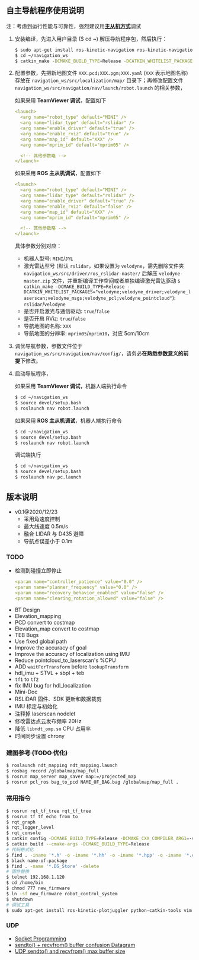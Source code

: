 ## 自主导航程序使用说明

注：考虑到运行性能与可靠性，强烈建议用[**主从机方式**](https://blog.csdn.net/Spacegene/article/details/86499467)调试

1. 安装编译，先进入用户目录 ($ cd ~) 解压导航程序包，然后执行：
   ```bash
   $ sudo apt-get install ros-kinetic-navigation ros-kinetic-navigation-experimental ros-kinetic-teb-local-planner ros-kinetic-spatio-temporal-voxel-layer libproj-dev chrony
   $ cd ~/navigation_ws
   $ catkin_make -DCMAKE_BUILD_TYPE=Release -DCATKIN_WHITELIST_PACKAGES=""
   ```
2. 配置参数，先把新地图文件 `XXX.pcd;XXX.pgm;XXX.yaml` (`XXX` 表示地图名称) 存放在 `navigation_ws/src/localization/map/` 目录下；再修改配置文件 `navigation_ws/src/navigation/nav/launch/robot.launch` 的相关参数，
   
   如果采用 **TeamViewer 调试**，配置如下
   ```yaml
   <launch>
     <arg name="robot_type" default="MINI" />
     <arg name="lidar_type" default="rslidar" />
     <arg name="enable_driver" default="true" />
     <arg name="enable_rviz" default="true" />
     <arg name="map_id" default="XXX" />
     <arg name="mprim_id" default="mprim05" />

     <!-- 其他参数略 -->
   </launch>
   ```
   如果采用 **ROS 主从机调试**，配置如下
   ```yaml
   <launch>
     <arg name="robot_type" default="MINI" />
     <arg name="lidar_type" default="rslidar" />
     <arg name="enable_driver" default="true" />
     <arg name="enable_rviz" default="false" />
     <arg name="map_id" default="XXX" />
     <arg name="mprim_id" default="mprim05" />

     <!-- 其他参数略 -->
   </launch>
   ```
   具体参数分别对应：
   - 机器人型号: `MINI`/`JYL`
   - 激光雷达型号 (默认 `rslidar`，如果设置为 `velodyne`，需先删除文件夹 `navigation_ws/src/driver/ros_rslidar-master/` 后解压 `velodyne-master.zip` 文件，并重新编译工作空间或者单独编译激光雷达驱动 `$ catkin_make -DCMAKE_BUILD_TYPE=Release -DCATKIN_WHITELIST_PACKAGES="velodyne;velodyne_driver;velodyne_laserscan;velodyne_msgs;velodyne_pcl;velodyne_pointcloud"`): `rslidar`/`velodyne`
   - 是否开启激光与通信驱动: `true`/`false`
   - 是否开启 RViz: `true`/`false`
   - 导航地图的名称: `XXX`
   - 导航地图的分辨率: `mprim05`/`mprim10`，对应 5cm/10cm
3. 调优导航参数，参数文件位于 `navigation_ws/src/navigation/nav/config/`，请务必**在熟悉参数意义的前提下**修改。
4. 启动导航程序，
   
   如果采用 **TeamViewer 调试**，机器人端执行命令
   ```bash
   $ cd ~/navigation_ws
   $ source devel/setup.bash
   $ roslaunch nav robot.launch
   ```
   如果采用 **ROS 主从机调试**，机器人端执行命令
   ```bash
   $ cd ~/navigation_ws
   $ source devel/setup.bash
   $ roslaunch nav robot.launch
   ```
   调试端执行
   ```bash
   $ cd ~/navigation_ws
   $ source devel/setup.bash
   $ roslaunch nav pc.launch
   ```
## 版本说明

- v0.1@2020/12/23
  - 采用角速度控制
  - 最大线速度 0.5m/s
  - 融合 LIDAR 与 D435 避障
  - 导航点误差小于 0.1m

### TODO

- 检测到碰撞立即停止
  ```yaml
  <param name="controller_patience" value="0.0" />
  <param name="planner_frequency" value="0.0" />
  <param name="recovery_behavior_enabled" value="false" />
  <param name="clearing_rotation_allowed" value="false" />
  ```
- BT Design
- Elevation_mapping
- PCD convert to costmap
- Elevation_map convert to costmap
- TEB Bugs
- Use fixed global path
- Improve the accuracy of goal
- Improve the accuracy of localization using IMU
- Reduce pointcloud_to_laserscan's %CPU
- ADD `waitForTransform` before `lookupTransform`
- hdl_imu + STVL + sbpl + teb
- `tf1` to `tf2`
- fix IMU bug for hdl_localization
- Mini-Doc
- RSLiDAR 固件、SDK 更新和数据裁剪
- IMU 标定与初始化
- 注释掉 laserscan nodelet
- 修改雷达点云发布频率 20Hz
- 降低 `libndt_omp.so` CPU 占用率
- 时间同步设置 chrony

### ~~建图参考 (TODO 优化)~~

```bash
$ roslaunch ndt_mapping ndt_mapping.launch
$ rosbag record /globalmap/map_full
$ rosrun map_server map_saver map:=/projected_map
$ rosrun pcl_ros bag_to_pcd NAME_OF_BAG.bag /globalmap/map_full .
```

### ~~常用指令~~

```bash
$ rosrun rqt_tf_tree rqt_tf_tree
$ rosrun tf tf_echo from to
$ rqt_graph
$ rqt_logger_level
$ rqt_console
$ catkin config -DCMAKE_BUILD_TYPE=Release -DCMAKE_CXX_COMPILER_ARG1=-std=c++11
$ catkin build --cmake-args -DCMAKE_BUILD_TYPE=Release
# 代码格式化
$ find . -iname '*.h' -o -iname '*.hh' -o -iname '*.hpp' -o -iname '*.c' -o -iname '*.cc' -o -iname '*.cpp' | xargs clang-format -i
$ black name-of-package
$ find . -name '*.DS_Store' -delete
# 固件替换
$ telnet 192.168.1.120
$ cd /home/bin
$ chmod 777 new_firmware
$ ln -sf new_firmware robot_control_system
$ shutdown
# 调试工具
$ sudo apt-get install ros-kinetic-plotjuggler python-catkin-tools vim htop
```

### UDP

- [Socket Programming](https://www.cs.dartmouth.edu/~campbell/cs60/socketprogramming.html)
- [sendto() + recvfrom() buffer confusion Datagram](https://stackoverflow.com/questions/30015205/sendto-recvfrom-buffer-confusion-datagram)
- [UDP sendto() and recvfrom() max buffer size](https://stackoverflow.com/questions/3292281/udp-sendto-and-recvfrom-max-buffer-size)